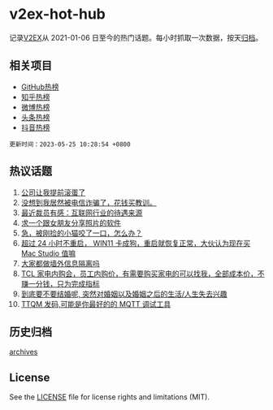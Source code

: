 # v2ex-hot-hub

 记录[V2EX](https://www.v2ex.com/)从 2021-01-06 日至今的热门话题。每小时抓取一次数据，按天[归档](archives)。
 
 ## 相关项目

- [GitHub热榜](https://github.com/it985/github-hot-hub)
- [知乎热榜](https://github.com/it985/zhihu-hot-hub)
- [微博热榜](https://github.com/it985/weibo-hot-hub)
- [头条热榜](https://github.com/it985/toutiao-hot-hub)
- [抖音热榜](https://github.com/it985/douyin-hot-hub)


 `更新时间：2023-05-25 10:28:54 +0800`

## 热议话题

1. [公司让我提前滚蛋了](https://www.v2ex.com/t/942502)
1. [没想到我居然被电信诈骗了，花钱买教训。](https://www.v2ex.com/t/942642)
1. [最近裁员有感：互联网行业的待遇来源](https://www.v2ex.com/t/942555)
1. [求一个跟女朋友分享照片的软件](https://www.v2ex.com/t/942572)
1. [急，被刚捡的小猫咬了一口，怎么办？](https://www.v2ex.com/t/942624)
1. [超过 24 小时不重启， WIN11 卡成狗，重启就恢复正常，大伙认为现在买 Mac Studio 值嘛](https://www.v2ex.com/t/942492)
1. [大家都做墙外信息隔离吗](https://www.v2ex.com/t/942525)
1. [TCL 家电内购会，员工内购价，有需要购买家电的可以找我，全部成本价，不赚一分钱，只为完成指标](https://www.v2ex.com/t/942563)
1. [到底要不要结婚呢, 突然对婚姻以及婚姻之后的生活/人生失去兴趣](https://www.v2ex.com/t/942620)
1. [TTQM 发码,可能是你最好的的 MQTT 调试工具](https://www.v2ex.com/t/942531)

## 历史归档

[archives](archives)

## License

See the [LICENSE](LICENSE) file for license rights and limitations (MIT).
